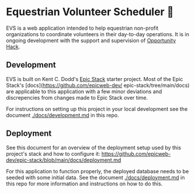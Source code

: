 # Equestrian Volunteer Scheduler 🐎

EVS is a web application intended to help equestrian non-profit organizations to
coordinate volunteers in their day-to-day operations. It is in ongoing
development with the support and supervision of
[Opportunity Hack](https://www.ohack.org/home).

## Development

EVS is built on Kent C. Dodd's [Epic Stack](https://www.epicweb.dev/epic-stack)
starter project. Most of the Epic Stack's [docs](https://github.com/epicweb-dev/
epic-stack/tree/main/docs) are applicable to this application with a few minor
deviations and discrepencies from changes made to Epic Stack over time.

For instructions on setting up this project in your local development see the
document [./docs/development.md](./docs/development.md) in this repo.

## Deployment

See this document for an overview of the deployment setup used by this project's
stack and how to configure it: <https://github.com/epicweb-dev/epic-stack/blob/main/docs/deployment.md>

For this application to function properly, the deployed database needs to be
seeded with some initial data. See the document [./docs/deployment.md](./docs/deployment.md)
in this repo for more information and instructions on how to do this.